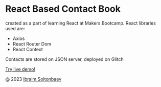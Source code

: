 # React Based Contact Book

created as a part of learning React at Makers Bootcamp.
React libraries used are:

-  Axios
-  React Router Dom
-  React Context

Contacts are stored on JSON server, deployed on Glitch

[Try live demo!](https://contacts-react-sltnbv.web.app/)

@ 2023 [Ibraim Soltonbaev](https://soltonbaev.com)
